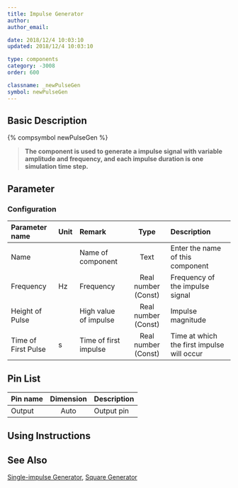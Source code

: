 ```yaml
---
title: Impulse Generator
author:
author_email:

date: 2018/12/4 10:03:10
updated: 2018/12/4 10:03:10

type: components
category: -3008
order: 600

classname: _newPulseGen
symbol: newPulseGen
---
```


## Basic Description

{% compsymbol newPulseGen %}

> **The component is used to generate a impulse signal with variable amplitude and frequency, and each impulse duration is one simulation time step.**

## Parameter

### Configuration

| Parameter name      | Unit | Remark                |        Type         | Description                                |
| :------------------ | :--- | :-------------------- | :-----------------: | :----------------------------------------- |
| Name                |      | Name of component     |        Text         | Enter the name of this component           |
| Frequency           | Hz   | Frequency             | Real number (Const) | Frequency of the impulse signal            |
| Height of Pulse     |      | High value of impulse | Real number (Const) | Impulse magnitude                          |
| Time of First Pulse | s    | Time of first impulse | Real number (Const) | Time at which the first impulse will occur |

## Pin List

| Pin name | Dimension | Description |
| :------- | :-------: | :---------- |
| Output   |   Auto    | Output pin  |

## Using Instructions

## See Also

[Single-impulse Generator](comp_newSinglePulse.md), [Square Generator](comp_newSquareGen.md)
